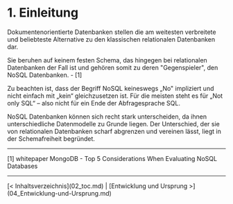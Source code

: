# 1. Einleitung

Dokumentenorientierte Datenbanken stellen die am weitesten verbreitete und beliebteste Alternative zu den klassischen relationalen Datenbanken dar. 

Sie beruhen auf keinem festen Schema, das hingegen bei relationalen Datenbanken der Fall ist und gehören somit zu deren "Gegenspieler", den NoSQL Datenbanken. - [1]

Zu beachten ist, dass der Begriff NoSQL keineswegs „No" impliziert und nicht einfach mit „kein“
gleichzusetzen ist. Für die meisten steht es für „Not only SQL“ – also nicht für ein Ende der Abfragesprache SQL.

NoSQL Datenbanken können sich recht stark unterscheiden, da ihnen unterschiedliche Datenmodelle zu Grunde liegen. Der Unterschied, der sie von relationalen Datenbanken scharf abgrenzen und vereinen lässt, liegt in der Schemafreiheit begründet. 

------

[1] whitepaper MongoDB - Top 5 Considerations When Evaluating NoSQL Databases

<hr>
[< Inhaltsverzeichnis](02_toc.md)		|   [Entwicklung und Ursprung >](04_Entwicklung-und-Ursprung.md)

